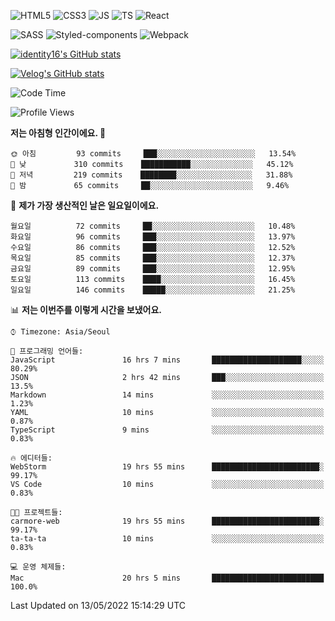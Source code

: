 ![HTML5](https://img.shields.io/badge/html5-E34F26?style=for-the-badge&logo=html5&logoColor=white)
![CSS3](https://img.shields.io/badge/css3-1572B6?style=for-the-badge&logo=css3&logoColor=white)
![JS](https://img.shields.io/badge/javascript-F7DF1E?style=for-the-badge&logo=javascript&logoColor=black)
![TS](https://img.shields.io/badge/typescript-3178C6?style=for-the-badge&logo=typescript&logoColor=white)
![React](https://img.shields.io/badge/react-61DAFB?style=for-the-badge&logo=javascript&logoColor=black)

![SASS](https://img.shields.io/badge/sass-CC6699?style=for-the-badge&logo=sass&logoColor=white)
![Styled-components](https://img.shields.io/badge/styled_components-DB7093?style=for-the-badge&logo=styled-components&logoColor=white)
![Webpack](https://img.shields.io/badge/webpack-8DD6F9?style=for-the-badge&logo=webpack&logoColor=black)

[![identity16's GitHub stats](https://github-readme-stats.vercel.app/api?username=identity16&theme=graywhite&show_icons=true)](https://github.com/anuraghazra/github-readme-stats)

[![Velog's GitHub stats](https://velog-readme-stats.vercel.app/api?name=identity16)](https://velog-readme-stats.vercel.app/api/redirect?name=identity16)

<!--START_SECTION:waka-->
![Code Time](http://img.shields.io/badge/Code%20Time-0%20secs-blue)

![Profile Views](http://img.shields.io/badge/Profile%20Views-10-blue)

**저는 아침형 인간이에요. 🐤** 

```text
🌞 아침         93 commits     ███░░░░░░░░░░░░░░░░░░░░░░   13.54% 
🌆 낮　         310 commits    ███████████░░░░░░░░░░░░░░   45.12% 
🌃 저녁         219 commits    ████████░░░░░░░░░░░░░░░░░   31.88% 
🌙 밤　         65 commits     ██░░░░░░░░░░░░░░░░░░░░░░░   9.46%

```
📅 **제가 가장 생산적인 날은 일요일이에요.** 

```text
월요일          72 commits     ██░░░░░░░░░░░░░░░░░░░░░░░   10.48% 
화요일          96 commits     ███░░░░░░░░░░░░░░░░░░░░░░   13.97% 
수요일          86 commits     ███░░░░░░░░░░░░░░░░░░░░░░   12.52% 
목요일          85 commits     ███░░░░░░░░░░░░░░░░░░░░░░   12.37% 
금요일          89 commits     ███░░░░░░░░░░░░░░░░░░░░░░   12.95% 
토요일          113 commits    ████░░░░░░░░░░░░░░░░░░░░░   16.45% 
일요일          146 commits    █████░░░░░░░░░░░░░░░░░░░░   21.25%

```


📊 **저는 이번주를 이렇게 시간을 보냈어요.** 

```text
⌚︎ Timezone: Asia/Seoul

💬 프로그래밍 언어들: 
JavaScript               16 hrs 7 mins       ████████████████████░░░░░   80.29% 
JSON                     2 hrs 42 mins       ███░░░░░░░░░░░░░░░░░░░░░░   13.5% 
Markdown                 14 mins             ░░░░░░░░░░░░░░░░░░░░░░░░░   1.23% 
YAML                     10 mins             ░░░░░░░░░░░░░░░░░░░░░░░░░   0.87% 
TypeScript               9 mins              ░░░░░░░░░░░░░░░░░░░░░░░░░   0.83%

🔥 에디터들: 
WebStorm                 19 hrs 55 mins      ████████████████████████░   99.17% 
VS Code                  10 mins             ░░░░░░░░░░░░░░░░░░░░░░░░░   0.83%

🐱‍💻 프로젝트들: 
carmore-web              19 hrs 55 mins      ████████████████████████░   99.17% 
ta-ta-ta                 10 mins             ░░░░░░░░░░░░░░░░░░░░░░░░░   0.83%

💻 운영 체제들: 
Mac                      20 hrs 5 mins       █████████████████████████   100.0%

```


 Last Updated on 13/05/2022 15:14:29 UTC
<!--END_SECTION:waka-->

